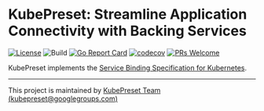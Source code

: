 # KubePreset: Streamline Application Connectivity with Backing Services

[![License](https://img.shields.io/badge/License-Apache%202.0-blue.svg)](https://opensource.org/licenses/Apache-2.0)
![Build](https://github.com/kubepreset/kubepreset/workflows/Build/badge.svg?branch=main)
[![Go Report Card](https://goreportcard.com/badge/github.com/kubepreset/kubepreset)](https://goreportcard.com/report/github.com/kubepreset/kubepreset)
[![codecov](https://codecov.io/gh/kubepreset/kubepreset/branch/main/graph/badge.svg)](https://codecov.io/gh/kubepreset/kubepreset)
[![PRs Welcome](https://img.shields.io/badge/PRs-welcome-brightgreen.svg?style=flat-square)](https://github.com/kubepreset/kubepreset/blob/main/CONTRIBUTING.md)

KubePreset implements the [Service Binding Specification for Kubernetes][spec].

---
This project is maintained by [KubePreset Team (kubepreset@googlegroups.com)][group]

[spec]: https://github.com/k8s-service-bindings/spec
[group]: https://groups.google.com/g/kubepreset
